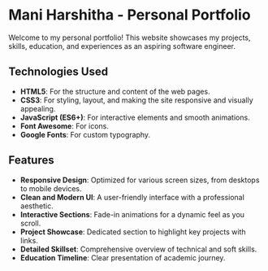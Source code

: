 # Mani Harshitha - Personal Portfolio

Welcome to my personal portfolio! This website showcases my projects, skills, education, and experiences as an aspiring software engineer.

## Technologies Used

* **HTML5**: For the structure and content of the web pages.
* **CSS3**: For styling, layout, and making the site responsive and visually appealing.
* **JavaScript (ES6+)**: For interactive elements and smooth animations.
* **Font Awesome**: For icons.
* **Google Fonts**: For custom typography.

## Features

* **Responsive Design**: Optimized for various screen sizes, from desktops to mobile devices.
* **Clean and Modern UI**: A user-friendly interface with a professional aesthetic.
* **Interactive Sections**: Fade-in animations for a dynamic feel as you scroll.
* **Project Showcase**: Dedicated section to highlight key projects with links.
* **Detailed Skillset**: Comprehensive overview of technical and soft skills.
* **Education Timeline**: Clear presentation of academic journey.
